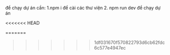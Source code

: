 để chạy dự án cần:
1.npm i để cài các thư viện
2. npm run dev để chạy dự án


<<<<<<< HEAD

=======
>>>>>>> 1df031670f570822793d6cb62fdc6c577e4947ec
